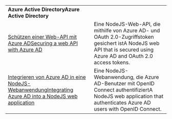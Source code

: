 | | |
|---|---|
| <span data-ttu-id="c9e6e-101">**Azure Active Directory**</span><span class="sxs-lookup"><span data-stu-id="c9e6e-101">**Azure Active Directory**</span></span> ||
| [<span data-ttu-id="c9e6e-102">Schützen einer Web-API mit Azure AD</span><span class="sxs-lookup"><span data-stu-id="c9e6e-102">Securing a web API with Azure AD</span></span>](https://azure.microsoft.com/resources/samples/active-directory-node-webapi/) | <span data-ttu-id="c9e6e-103">Eine NodeJS-Web-API, die mithilfe von Azure AD- und OAuth 2.0-Zugriffstoken gesichert ist</span><span class="sxs-lookup"><span data-stu-id="c9e6e-103">A NodeJS web API that is secured using Azure AD and OAuth 2.0 access tokens.</span></span> |
| [<span data-ttu-id="c9e6e-104">Integrieren von Azure AD in eine NodeJS-Webanwendung</span><span class="sxs-lookup"><span data-stu-id="c9e6e-104">Integrating Azure AD into a NodeJS web application</span></span>](https://azure.microsoft.com/resources/samples/active-directory-node-webapp-openidconnect/) | <span data-ttu-id="c9e6e-105">Eine NodeJS-Webanwendung, die Azure AD-Benutzer mit OpenID Connect authentifiziert</span><span class="sxs-lookup"><span data-stu-id="c9e6e-105">A NodeJS web application that authenticates Azure AD users with OpenID Connect.</span></span> |
